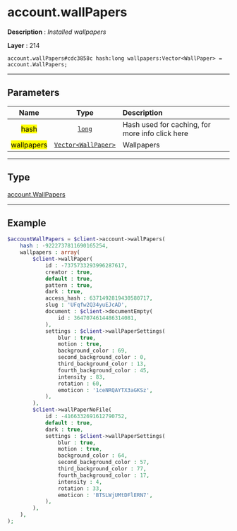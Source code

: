 # account.wallPapers

**Description** : *Installed wallpapers*

**Layer** : 214

```tl
account.wallPapers#cdc3858c hash:long wallpapers:Vector<WallPaper> = account.WallPapers;
```

---

## Parameters

| Name | Type | Description |
| :---: | :---: | :--- |
| <mark>hash</mark> | [`long`](type/long) | Hash used for caching, for more info click here |
| <mark>wallpapers</mark> | [`Vector<WallPaper>`](type/WallPaper) | Wallpapers |

---

## Type

[account.WallPapers](type/account.WallPapers)

---

## Example

```php
$accountWallPapers = $client->account->wallPapers(
	hash : -9222737811690165254,
	wallpapers : array(
		$client->wallPaper(
			id : -7375733293996287617,
			creator : true,
			default : true,
			pattern : true,
			dark : true,
			access_hash : 6371492819430580717,
			slug : 'UFqfw2Q34yuEJcAD',
			document : $client->documentEmpty(
				id : 3647074614486314081,
			),
			settings : $client->wallPaperSettings(
				blur : true,
				motion : true,
				background_color : 69,
				second_background_color : 0,
				third_background_color : 13,
				fourth_background_color : 45,
				intensity : 83,
				rotation : 60,
				emoticon : '1ceNRQAYTX3aGKSz',
			),
		),
		$client->wallPaperNoFile(
			id : -4166332691612790752,
			default : true,
			dark : true,
			settings : $client->wallPaperSettings(
				blur : true,
				motion : true,
				background_color : 64,
				second_background_color : 57,
				third_background_color : 77,
				fourth_background_color : 17,
				intensity : 4,
				rotation : 33,
				emoticon : 'BTSLWjUMtDFlERN7',
			),
		),
	),
);
```